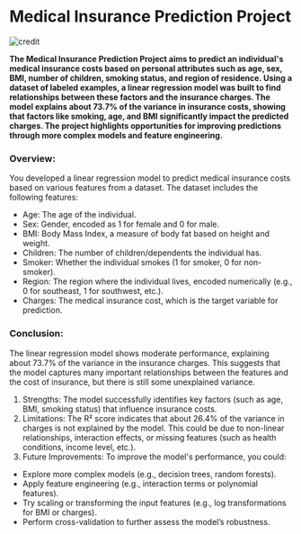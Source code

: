 # Medical Insurance Prediction Project
![credit](https://www.datascienceportfol.io/static/profile_pics/pr15_BD8BA3495FB74E7DBC65.jpg)

**The Medical Insurance Prediction Project aims to predict an individual's medical insurance costs based on personal attributes such as age, sex, BMI, number of children, smoking status, and region of residence. Using a dataset of labeled examples, a linear regression model was built to find relationships between these factors and the insurance charges. The model explains about 73.7% of the variance in insurance costs, showing that factors like smoking, age, and BMI significantly impact the predicted charges. The project highlights opportunities for improving predictions through more complex models and feature engineering.**

### Overview:
You developed a linear regression model to predict medical insurance costs based on various features from a dataset. The dataset includes the following features:
- Age: The age of the individual.
- Sex: Gender, encoded as 1 for female and 0 for male.
- BMI: Body Mass Index, a measure of body fat based on height and weight.
- Children: The number of children/dependents the individual has.
- Smoker: Whether the individual smokes (1 for smoker, 0 for non-smoker).
- Region: The region where the individual lives, encoded numerically (e.g., 0 for southeast, 1 for southwest, etc.).
- Charges: The medical insurance cost, which is the target variable for prediction.

### Conclusion: 
The linear regression model shows moderate performance, explaining about 73.7% of the variance in the insurance charges. This suggests that the model captures many important relationships between the features and the cost of insurance, but there is still some unexplained variance.

1. Strengths: The model successfully identifies key factors (such as age, BMI, smoking status) that influence insurance costs.
2. Limitations: The R² score indicates that about 26.4% of the variance in charges is not explained by the model. This could be due to non-linear relationships, interaction effects, or missing features (such as health conditions, income level, etc.).
3. Future Improvements: To improve the model's performance, you could:
- Explore more complex models (e.g., decision trees, random forests).
- Apply feature engineering (e.g., interaction terms or polynomial features).
- Try scaling or transforming the input features (e.g., log transformations for BMI or charges).
- Perform cross-validation to further assess the model’s robustness.

